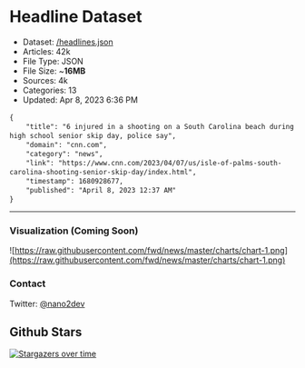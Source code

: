 # Headline Dataset

- Dataset: [/headlines.json](https://raw.githubusercontent.com/fwd/news/master/headlines.json) 
- Articles: 42k
- File Type: JSON
- File Size: ~**16MB**
- Sources: 4k
- Categories: 13
- Updated: Apr 8, 2023 6:36 PM

```
{
    "title": "6 injured in a shooting on a South Carolina beach during high school senior skip day, police say",
    "domain": "cnn.com",
    "category": "news",
    "link": "https://www.cnn.com/2023/04/07/us/isle-of-palms-south-carolina-shooting-senior-skip-day/index.html",
    "timestamp": 1680928677,
    "published": "April 8, 2023 12:37 AM"
}
```

---

### Visualization (Coming Soon)

![https://raw.githubusercontent.com/fwd/news/master/charts/chart-1.png](https://raw.githubusercontent.com/fwd/news/master/charts/chart-1.png)

### Contact 

Twitter: [@nano2dev](https://twitter.com/nano2dev)

## Github Stars

[![Stargazers over time](https://starchart.cc/fwd/news.svg)](https://starchart.cc/fwd/news)
